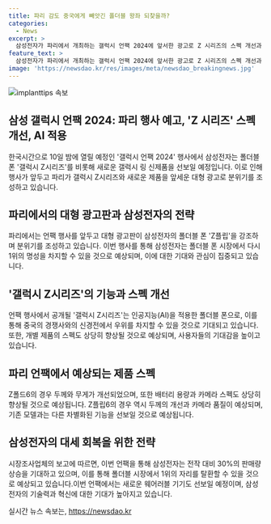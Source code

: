 ```yaml
---
title: 파리 감도 중국에게 빼앗긴 폴더블 왕좌 되찾을까?
categories:
  - News
excerpt: >
  삼성전자가 파리에서 개최하는 갤럭시 언팩 2024에 앞서한 광고로 Z 시리즈의 스펙 개선과 AI 적용이 강조된다. 새로운 갤럭시 Z폴드6과 Z플립6의 개인 시험도 공개되며, 카메라 품질 및 배터리 용량이 향상될 것으로 전망된다. 또한, 삼성전자는 폴더블에 최적화된 AI를 선보일 예정이며, 새로운 웨어러블 기기인 갤럭시 링과 기능이 탑재된 갤럭시 워치7 및 워치 울트라도 공개할 예정이다. 이번 행사로 삼성전자는 중국 기업의 폴더블 폰 시장 공략을 막을 수 있을지 기대를 모으고 있다.
feature_text: >
  삼성전자가 파리에서 개최하는 갤럭시 언팩 2024에 앞서한 광고로 Z 시리즈의 스펙 개선과 AI 적용이 강조된다. 새로운 갤럭시 Z폴드6과 Z플립6의 개인 시험도 공개되며, 카메라 품질 및 배터리 용량이 향상될 것으로 전망된다. 또한, 삼성전자는 폴더블에 최적화된 AI를 선보일 예정이며, 새로운 웨어러블 기기인 갤럭시 링과 기능이 탑재된 갤럭시 워치7 및 워치 울트라도 공개할 예정이다. 이번 행사로 삼성전자는 중국 기업의 폴더블 폰 시장 공략을 막을 수 있을지 기대를 모으고 있다.
image: 'https://newsdao.kr/res/images/meta/newsdao_breakingnews.jpg'
---
```


<p><img src="https://newsdao.kr/res/images/meta/newsdao_breakingnews.jpg" alt="implanttips 속보" /></p>

<h2 data-ke-size="size26">삼성 갤럭시 언팩 2024: 파리 행사 예고, 'Z 시리즈' 스펙 개선, AI 적용</h2>

<p data-ke-size="size16">한국시간으로 10일 밤에 열릴 예정인 '갤럭시 언팩 2024' 행사에서 삼성전자는 폴더블 폰 '갤럭시 Z시리즈'를 비롯해 새로운 갤럭시 링 신제품을 선보일 예정입니다. 이로 인해 행사가 앞두고 파리가 갤럭시 Z시리즈와 새로운 제품을 앞세운 대형 광고로 분위기를 조성하고 있습니다.</p>

<h2 data-ke-size="size24">파리에서의 대형 광고판과 삼성전자의 전략</h2>

<p data-ke-size="size16">파리에서는 언팩 행사를 앞두고 대형 광고판이 삼성전자의 폴더블 폰 'Z플립'을 강조하며 분위기를 조성하고 있습니다. 이번 행사를 통해 삼성전자는 폴더블 폰 시장에서 다시 1위의 명성을 차지할 수 있을 것으로 예상되며, 이에 대한 기대와 관심이 집중되고 있습니다.</p>

<h2 data-ke-size="size24">'갤럭시 Z시리즈'의 기능과 스펙 개선</h2>

<p data-ke-size="size16">언팩 행사에서 공개될 '갤럭시 Z시리즈'는 인공지능(AI)을 적용한 폴더블 폰으로, 이를 통해 중국의 경쟁사와의 신경전에서 우위를 차지할 수 있을 것으로 기대되고 있습니다. 또한, 개별 제품의 스펙도 상당히 향상될 것으로 예상되며, 사용자들의 기대감을 높이고 있습니다.</p>

<h2 data-ke-size="size24">파리 언팩에서 예상되는 제품 스펙</h2>

<p data-ke-size="size16">Z폴드6의 경우 두께와 무게가 개선되었으며, 또한 배터리 용량과 카메라 스펙도 상당히 향상될 것으로 예상됩니다. Z플립6의 경우 역시 두께의 개선과 카메라 품질이 예상되며, 기존 모델과는 다른 차별화된 기능을 선보일 것으로 예상됩니다.</p>

<h2 data-ke-size="size24">삼성전자의 대세 회복을 위한 전략</h2>

<p data-ke-size="size16">시장조사업체의 보고에 따르면, 이번 언팩을 통해 삼성전자는 전작 대비 30%의 판매량 상승을 기대하고 있으며, 이를 통해 폴더블 시장에서 1위의 자리를 탈환할 수 있을 것으로 예상되고 있습니다.이번 언팩에서는 새로운 웨어러블 기기도 선보일 예정이며, 삼성전자의 기술력과 혁신에 대한 기대가 높아지고 있습니다.</p>
실시간 뉴스 속보는, <a href="https://newsdao.kr" rel="dofollow">https://newsdao.kr</a>


